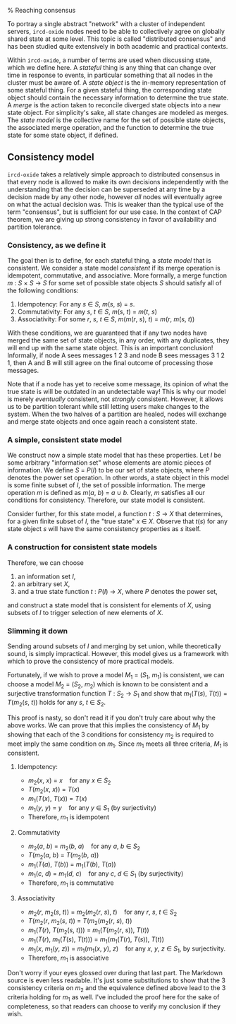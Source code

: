 % Reaching consensus

To portray a single abstract "network" with a cluster of independent servers,
`ircd-oxide` nodes need to be able to collectively agree on globally shared
state at some level. This topic is called "distributed consensus" and has been
studied quite extensively in both academic and practical contexts.

Within `ircd-oxide`, a number of terms are used when discussing state, which we
define here. A *stateful* thing is any thing that can change over time in
response to events, in particular something that all nodes in the cluster must
be aware of. A *state object* is the in-memory representation of some stateful
thing. For a given stateful thing, the corresponding state object should
contain the necessary information to determine the true state. A *merge* is the
action taken to reconcile diverged state objects into a new state object. For
simplicity's sake, all state changes are modeled as merges. The *state model*
is the collective name for the set of possible state objects, the associated
merge operation, and the function to determine the true state for some state
object, if defined.

## Consistency model

`ircd-oxide` takes a relatively simple approach to distributed consensus in
that every node is allowed to make its own decisions independently with the
understanding that the decision can be superseded at any time by a decision
made by any other node, however *all* nodes will eventually agree on what the
actual decision was. This is weaker than the typical use of the term
"consensus", but is sufficient for our use case. In the context of CAP theorem,
we are giving up strong consistency in favor of availability and partition
tolerance.

### Consistency, as we define it

The goal then is to define, for each stateful thing, a *state model* that is
consistent. We consider a state model *consistent* if its merge operation is
idempotent, commutative, and associative. More formally, a merge function *m* :
*S* &times; *S* &rarr; *S* for some set of possible state objects *S* should
satisfy all of the following conditions:

  1. Idempotency: For any *s* &isin; *S*,
     *m*(*s*, *s*) = *s*.
  2. Commutativity: For any *s*, *t* &isin; *S*,
     *m*(*s*, *t*) = *m*(*t*, *s*)
  3. Associativity: For some *r*, *s*, *t* &isin; *S*,
     *m*(*m*(*r*, *s*), *t*) = *m*(*r*, *m*(*s*, *t*))

With these conditions, we are guaranteed that if any two nodes have merged the
same set of state objects, in any order, with any duplicates, they will end up
with the same state object. This is an important conclusion! Informally, if
node A sees messages 1 2 3 and node B sees messages 3 1 2 1, then A and B will
still agree on the final outcome of processing those messages.

Note that if a node has yet to receive some message, its opinion of what the
true state is will be outdated in an undetectable way! This is why our model is
merely *eventually* consistent, not *strongly* consistent. However, it allows
us to be partition tolerant while still letting users make changes to the
system. When the two halves of a partition are healed, nodes will exchange and
merge state objects and once again reach a consistent state.

### A simple, consistent state model

We construct now a simple state model that has these properties. Let *I* be
some arbitrary "information set" whose elements are atomic pieces of
information. We define *S* = *P*(*I*) to be our set of state objects, where *P*
denotes the power set operation. In other words, a state object in this model
is some finite subset of *I*, the set of possible information. The merge
operation *m* is defined as *m*(*a*, *b*) = *a* &cup; *b*. Clearly, *m*
satisfies all our conditions for consistency. Therefore, our state model is
consistent.

Consider further, for this state model, a function *t* : *S* &rarr; *X* that
determines, for a given finite subset of *I*, the "true state" *x* &isin; *X*.
Observe that *t*(*s*) for any state object *s* will have the same consistency
properties as *s* itself.

### A construction for consistent state models

Therefore, we can choose

  1. an information set *I*,
  2. an arbitrary set *X*,
  3. and a true state function *t* : *P*(*I*) &rarr; *X*, where *P* denotes the
     power set,

and construct a state model that is consistent for elements of *X*, using
subsets of *I* to trigger selection of new elements of *X*.

### Slimming it down

Sending around subsets of *I* and merging by set union, while theoretically
sound, is simply impractical. However, this model gives us a framework with
which to prove the consistency of more practical models.

Fortunately, if we wish to prove a model *M*<sub>1</sub> = (*S*<sub>1</sub>,
*m*<sub>1</sub>) is consistent, we can choose a model *M*<sub>2</sub> =
(*S*<sub>2</sub>, *m*<sub>2</sub>) which is known to be consistent and a
surjective transformation function *T* : *S*<sub>2</sub> &rarr; *S*<sub>1</sub>
and show that *m*<sub>1</sub>(*T*(*s*), *T*(*t*)) = *T*(*m*<sub>2</sub>(*s*,
*t*)) holds for any *s*, *t* &isin; *S*<sub>2</sub>.

This proof is nasty, so don't read it if you don't truly care about why the
above works. We can prove that this implies the consistency of *M*<sub>1</sub>
by showing that each of the 3 conditions for consistency *m*<sub>2</sub> is
required to meet imply the same condition on *m*<sub>1</sub>. Since
*m*<sub>1</sub> meets all three criteria, *M*<sub>1</sub> is consistent.

 1. Idempotency:
    * *m*<sub>2</sub>(*x*, *x*) = *x*
      &nbsp;&nbsp;&nbsp;for any *x* &isin; *S*<sub>2</sub>
    * *T*(*m*<sub>2</sub>(*x*, *x*)) = *T*(*x*)
    * *m*<sub>1</sub>(*T*(*x*), *T*(*x*)) = *T*(*x*)
    * *m*<sub>1</sub>(*y*, *y*) = *y*
      &nbsp;&nbsp;&nbsp;for any *y* &isin; *S*<sub>1</sub> (by surjectivity)
    * Therefore, *m*<sub>1</sub> is idempotent

 2. Commutativity
    * *m*<sub>2</sub>(*a*, *b*) = *m*<sub>2</sub>(*b*, *a*)
      &nbsp;&nbsp;&nbsp;for any *a*, *b*
      &isin; *S*<sub>2</sub>
    * *T*(*m*<sub>2</sub>(*a*, *b*) = *T*(*m*<sub>2</sub>(*b*, *a*))
    * *m*<sub>1</sub>(*T*(*a*), *T*(*b*)) = *m*<sub>1</sub>(*T*(*b*), *T*(*a*))
    * *m*<sub>1</sub>(*c*, *d*) = *m*<sub>1</sub>(*d*, *c*)
      &nbsp;&nbsp;&nbsp;for any *c*, *d* &isin; *S*<sub>1</sub> (by
      surjectivity)
    * Therefore, *m*<sub>1</sub> is commutative

 3. Associativity
    * *m*<sub>2</sub>(*r*, *m*<sub>2</sub>(*s*, *t*)) =
      *m*<sub>2</sub>(*m*<sub>2</sub>(*r*, *s*), *t*)
      &nbsp;&nbsp;&nbsp;for any *r*, *s*, *t* &isin; *S*<sub>2</sub>
    * *T*(*m*<sub>2</sub>(*r*, *m*<sub>2</sub>(*s*, *t*)) =
      *T*(*m*<sub>2</sub>(*m*<sub>2</sub>(*r*, *s*), *t*))
    * *m*<sub>1</sub>(*T*(*r*), *T*(*m*<sub>2</sub>(*s*, *t*))) =
      *m*<sub>1</sub>(*T*(*m*<sub>2</sub>(*r*, *s*)), *T*(*t*))
    * *m*<sub>1</sub>(*T*(*r*), *m*<sub>1</sub>(*T*(*s*), *T*(*t*))) =
      *m*<sub>1</sub>(*m*<sub>1</sub>(*T*(*r*), *T*(*s*)), *T*(*t*))
    * *m*<sub>1</sub>(*x*, *m*<sub>1</sub>(*y*, *z*)) =
      *m*<sub>1</sub>(*m*<sub>1</sub>(*x*, *y*), *z*)
      &nbsp;&nbsp;&nbsp;for any *x*, *y*, *z* &isin; *S*<sub>1</sub>,
      by surjectivity.
    * Therefore, *m*<sub>1</sub> is associative

Don't worry if your eyes glossed over during that last part. The Markdown
source is even less readable. It's just some substitutions to show that the 3
consistency criteria on *m*<sub>2</sub> and the equivalence defined above lead
to the 3 criteria holding for *m*<sub>1</sub> as well. I've included the proof
here for the sake of completeness, so that readers can choose to verify my
conclusion if they wish.
